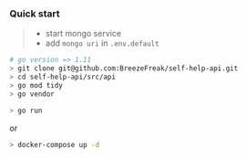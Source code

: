 ### Quick start
> - start mongo service  
> - add `mongo uri` in `.env.default`
```bash
# go version => 1.11
> git clone git@github.com:BreezeFreak/self-help-api.git
> cd self-help-api/src/api
> go mod tidy
> go vendor

> go run
```
or

```bash
> docker-compose up -d
```